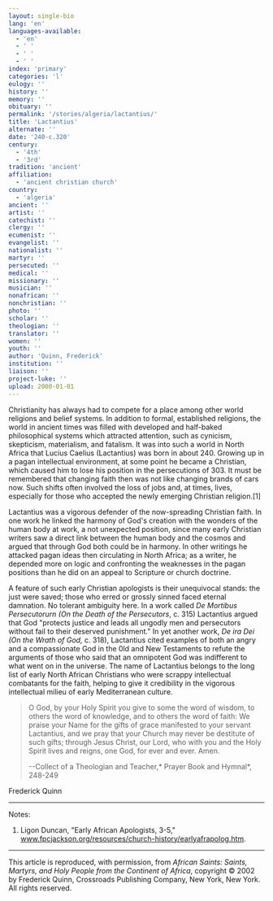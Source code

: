 ```yaml
---
layout: single-bio
lang: 'en'
languages-available:
  - 'en'
  - ' '
  - ' '
  - ' '
index: 'primary'
categories: 'l'
eulogy: ''
history: ''
memory: ''
obituary: ''
permalink: '/stories/algeria/lactantius/'
title: 'Lactantius'
alternate: ''
date: '240-c.320'
century:
  - '4th'
  - '3rd'
tradition: 'ancient'
affiliation:
  - 'ancient christian church'
country:
  - 'algeria'
ancient: ''
artist: ''
catechist: ''
clergy: ''
ecumenist: ''
evangelist: ''
nationalist: ''
martyr: ''
persecuted: ''
medical: ''
missionary: ''
musician: ''
nonafrican: ''
nonchristian: ''
photo: ''
scholar: ''
theologian: ''
translator: ''
women: ''
youth: ''
author: 'Quinn, Frederick'
institution: ''
liaison: ''
project-luke: ''
upload: 2000-01-01
---
```



Christianity has always had to compete for a place among other world religions and belief systems. In addition to formal, established religions, the world in ancient times was filled with developed and half-baked philosophical systems which attracted attention, such as cynicism, skepticism, materialism, and fatalism. It was into such a world in North Africa that Lucius Caelius (Lactantius) was born in about 240. Growing up in a pagan intellectual environment, at some point he became a Christian, which caused him to lose his position in the persecutions of 303. It must be remembered that changing faith then was not like changing brands of cars now. Such shifts often involved the loss of jobs and, at times, lives, especially for those who accepted the newly emerging Christian religion.[1]

Lactantius was a vigorous defender of the now-spreading Christian faith. In one work he linked the harmony of God's creation with the wonders of the human body at work, a not unexpected position, since many early Christian writers saw a direct link between the human body and the cosmos and argued that through God both could be in harmony. In other writings he attacked pagan ideas then circulating in North Africa; as a writer, he depended more on logic and confronting the weaknesses in the pagan positions than he did on an appeal to Scripture or church doctrine.

A feature of such early Christian apologists is their unequivocal stands: the just were saved; those who erred or grossly sinned faced eternal damnation. No tolerant ambiguity here. In a work called *De Mortibus Persecutorurn (On the Death of the Persecutors*, c. 315) Lactantius argued that God "protects justice and leads all ungodly men and persecutors without fail to their deserved punishment." In yet another work, *De ira Dei (On the Wrath of God,* c. 318), Lactantius cited examples of both an angry and a compassionate God in the 0ld and New Testaments to refute the arguments of those who said that an omnipotent God was indifferent to what went on in the universe. The name of Lactantius belongs to the long list of early North African Christians who were scrappy intellectual combatants for the faith, helping to give it credibility in the vigorous intellectual milieu of early Mediterranean culture.

> O God, by your Holy Spirit you give to some the word of wisdom, to others the word of knowledge, and to others the word of faith: We praise your Name for the gifts of grace manifested to your servant Lactantius, and we pray that your Church may never be destitute of such gifts; through Jesus Christ, our Lord, who with you and the Holy Spirit lives and reigns, one God, for ever and ever. Amen.
> 
> --Collect of a Theologian and Teacher,* Prayer Book and Hymnal*, 248-249
> 

Frederick Quinn

---

Notes:

1. Ligon Duncan, "Early African Apologists, 3-5," www.fpcjackson.org/resources/church-history/earlyafrapolog.htm.

---

This article is reproduced, with permission, from *African Saints: Saints, Martyrs, and Holy People from the Continent of Africa*, copyright &copy; 2002 by Frederick Quinn, Crossroads Publishing Company, New York, New York.  All rights reserved.